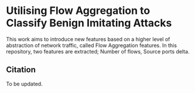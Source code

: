 # Utilising Flow Aggregation to Classify Benign Imitating Attacks 


This work aims to introduce new features based on a higher level of abstraction of network traffic, called Flow Aggregation features.
In this repository, two features are extracted; Number of flows, Source ports delta.

## Citation
To be updated.

````

